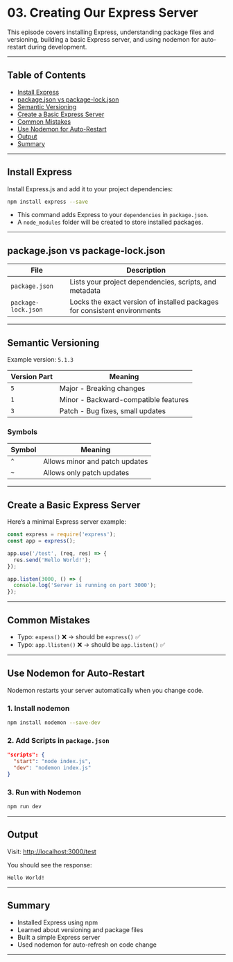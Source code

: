 # 03. Creating Our Express Server

This episode covers installing Express, understanding package files and versioning, building a basic Express server, and using nodemon for auto-restart during development.

---

## Table of Contents

- [Install Express](#install-express)
- [package.json vs package-lock.json](#packagejson-vs-package-lockjson)
- [Semantic Versioning](#semantic-versioning)
- [Create a Basic Express Server](#create-a-basic-express-server)
- [Common Mistakes](#common-mistakes)
- [Use Nodemon for Auto-Restart](#use-nodemon-for-auto-restart)
- [Output](#output)
- [Summary](#summary)

---

## Install Express

Install Express.js and add it to your project dependencies:

```bash
npm install express --save
```

- This command adds Express to your `dependencies` in `package.json`.
- A `node_modules` folder will be created to store installed packages.

---

## package.json vs package-lock.json

| File                | Description                                                                 |
|---------------------|-----------------------------------------------------------------------------|
| `package.json`      | Lists your project dependencies, scripts, and metadata                      |
| `package-lock.json` | Locks the exact version of installed packages for consistent environments   |

---

## Semantic Versioning

Example version: `5.1.3`

| Version Part | Meaning                                |
|--------------|----------------------------------------|
| `5`          | Major - Breaking changes               |
| `1`          | Minor - Backward-compatible features   |
| `3`          | Patch - Bug fixes, small updates       |

### Symbols

| Symbol | Meaning                        |
|--------|--------------------------------|
| `^`    | Allows minor and patch updates |
| `~`    | Allows only patch updates      |

---

## Create a Basic Express Server

Here’s a minimal Express server example:

```js
const express = require('express');
const app = express();

app.use('/test', (req, res) => {
  res.send('Hello World!');
});

app.listen(3000, () => {
  console.log('Server is running on port 3000');
});
```

---

## Common Mistakes

- Typo: `expess()` ❌ → should be `express()` ✅
- Typo: `app.llisten()` ❌ → should be `app.listen()` ✅

---

## Use Nodemon for Auto-Restart

Nodemon restarts your server automatically when you change code.

### 1. Install nodemon

```bash
npm install nodemon --save-dev
```

### 2. Add Scripts in `package.json`

```json
"scripts": {
  "start": "node index.js",
  "dev": "nodemon index.js"
}
```

### 3. Run with Nodemon

```bash
npm run dev
```

---

## Output

Visit: [http://localhost:3000/test](http://localhost:3000/test)

You should see the response:

```
Hello World!
```

---

## Summary

- Installed Express using npm
- Learned about versioning and package files
- Built a simple Express server
- Used nodemon for auto-refresh on code change

---